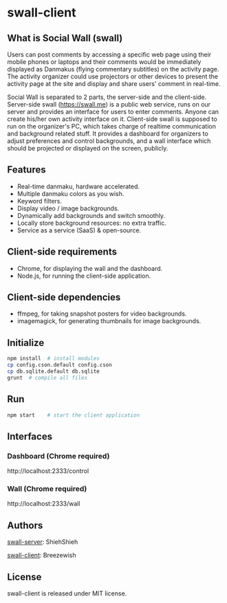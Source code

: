swall-client
============

## What is Social Wall (swall)

Users can post comments by accessing a specific web page using their mobile phones or laptops and their comments would be immediately displayed as Danmakus (flying commentary subtitles) on the activity page. The activity organizer could use projectors or other devices to present the activity page at the site and display and share users' comment in real-time.

Social Wall is separated to 2 parts, the server-side and the client-side. Server-side swall (https://swall.me) is a public web service, runs on our server and provides an interface for users to enter comments. Anyone can create his/her own activity interface on it. Client-side swall is supposed to run on the organizer's PC, which takes charge of realtime communication and background related stuff. It provides a dashboard for organizers to adjust preferences and control backgrounds, and a wall interface which should be projected or displayed on the screen, publicly.

## Features

- Real-time danmaku, hardware accelerated.
- Multiple danmaku colors as you wish.
- Keyword filters.
- Display video / image backgrounds.
- Dynamically add backgrounds and switch smoothly.
- Locally store background resources: no extra traffic.
- Service as a service (SaaS) & open-source.

## Client-side requirements

- Chrome, for displaying the wall and the dashboard.
- Node.js, for running the client-side application.

## Client-side dependencies

- ffmpeg, for taking snapshot posters for video backgrounds.
- imagemagick, for generating thumbnails for image backgrounds.

## Initialize

```bash
npm install  # install modules
cp config.cson.default config.cson
cp db.sqlite.default db.sqlite
grunt  # compile all files
```

## Run

```bash
npm start    # start the client application
```

## Interfaces

### Dashboard (Chrome required)

http://localhost:2333/control

### Wall (Chrome required)

http://localhost:2333/wall

## Authors

[swall-server](https://github.com/breeswish/swall-server): ShiehShieh

[swall-client](https://github.com/breeswish/swall-client): Breezewish

## License

swall-client is released under MIT license.
